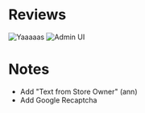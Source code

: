 # Reviews

![Yaaaaas](http://puu.sh/y4CIO/2af7659075.png)
![Admin UI](http://puu.sh/y6xUq/0a6e7a4ccc.png)

# Notes
- Add "Text from Store Owner" (ann)
- Add Google Recaptcha
